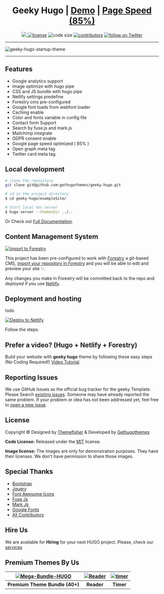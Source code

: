 
<h1 align=center>Geeky Hugo | <a target="_blank" href="https://demo.gethugothemes.com/geeky" rel="nofollow">Demo</a> | <a  target="_blank" href="https://developers.google.com/speed/pagespeed/insights/?url=https%3A%2F%2Fdemo.gethugothemes.com%2Fgeeky%2F&tab=desktop">Page Speed (85%)</a></h1>

<p align=center>
  <a href="https://github.com/gohugoio/hugo/releases/tag/v0.87" alt="Contributors">
    <img src="https://img.shields.io/static/v1?label=min-HUGO-version&message=0.87&color=f00&logo=hugo" />
  </a>

  <a href="https://github.com/gethugothemes/geeky-hugo/blob/master/LICENSE">
    <img src="https://img.shields.io/github/license/gethugothemes/geeky-hugo" alt="license"></a>

  <img src="https://img.shields.io/github/languages/code-size/gethugothemes/geeky-hugo" alt="code size">

  <a href="https://github.com/gethugothemes/geeky-hugo/graphs/contributors">
    <img src="https://img.shields.io/github/contributors/gethugothemes/geeky-hugo" alt="contributors"></a>

  <a href="https://twitter.com/intent/follow?screen_name=gethugothemes">
    <img src="https://img.shields.io/twitter/follow/gethugothemes?style=social&logo=twitter"
      alt="follow on Twitter"></a>
</p>

---

<p align="center">
 
![geeky-hugo-startup-theme](https://user-images.githubusercontent.com/17677384/140605658-0c68cf6c-d15a-4f0d-8e66-1060ce636d20.png)
</p>

---
## Features
- Google analytics  support
- Image optimize  with hugo pipe
- CSS and JS bundle with hugo pipe
- Netlify settings predefine
- Forestry cms pre-configured
- Google font loads from webfont loader
- Caching enable
- Color and fonts variable in config file
- Contact form Support
- Search by fuse.js and mark.js
- Mailchimp integrate
- GDPR consent enable
- Google page speed optimized ( 85% )
- Open graph meta tag
- Twitter card meta tag


## Local development

```bash
# clone the repository
git clone git@github.com:gethugothemes/geeky-hugo.git

# cd in the project directory
$ cd geeky-hugo/exampleSite/

# Start local dev server
$ hugo server --themesDir ../..
```
Or Check out [Full Documentation](https://docs.gethugothemes.com/geeky/?ref=github).

## Content Management System

[![import to
Forestry](https://assets.forestry.io/import-to-forestryK.svg)](https://app.forestry.io/quick-start?repo=gethugothemes/geeky-hugo&engine=hugo&version=0.87.0)

This project has been pre-configured to work with [Forestry](https://forestry.io) a git-based CMS, [import your
repository in Forestry](https://app.forestry.io/quick-start?repo=gethugothemes/geeky-hugo&engine=hugo&version=0.87.0) and
you will be able to edit and preview your site ✨.

Any changes you make in Forestry will be committed back to the repo and deployed if you use [Netlify](#netlify).
## Deployment and hosting

todo

[![Deploy to
Netlify](https://www.netlify.com/img/deploy/button.svg)](https://app.netlify.com/start/deploy?repository=https://github.com/gethugothemes/geeky-hugo)

Follow the steps.

## Prefer a video? (Hugo + Netlify + Forestry)
Build your website with **geeky hugo** theme by following these easy steps (No Coding Required!)
[Video Tutorial](https://youtu.be/ResipmZmpDU).

<!-- reporting issue -->
## Reporting Issues
We use GitHub Issues as the official bug tracker for the geeky Template. Please Search [existing
issues](https://github.com/gethugothemes/geeky-hugo/issues). Someone may have already reported the same problem.
If your problem or idea has not been addressed yet, feel free to [open a new
issue](https://github.com/gethugothemes/geeky-hugo/issues).

<!-- ## geeky hugo theme Powered Websites

View all the websites powered by geeky hugo theme [here](https://github.com/gethugothemes/geeky-hugo/wiki/All-Geeky-Hugo-Powered-Websites). Want to submit your own website powered by geeky hugo theme? You can submit it [here](https://github.com/gethugothemes/geeky-hugo/discussions/2). -->

<!-- licence -->
## License
Copyright &copy; Designed by [Themefisher](https://themefisher.com) & Developed by
[Gethugothemes](https://gethugothemes.com)

**Code License:** Released under the [MIT](https://github.com/gethugothemes/geeky-hugo/blob/master/LICENSE) license.

**Image license:** The images are only for demonstration purposes. They have their licenses. We don't have permission to
share those images.

<!-- resources -->
## Special Thanks
- [Bootstrap](https://getbootstrap.com)
- [Jquery](https://jquery.com)
- [Font Awesome Icons](https://fontawesome.com)
- [Fuse Js](https://fusejs.io)
- [Mark Js](https://markjs.io)
- [Google Fonts](https://fonts.google.com/)
- [All Contributors](https://github.com/gethugothemes/geeky-hugo/graphs/contributors)


## Hire Us
We are available for **Hiring** for your next HUGO project. Please, check our
[services](https://gethugothemes.com/services/?ref=github)

<!-- premium themes -->
## Premium Themes By Us
| [![Mega-Bundle-HUGO](https://demo.gethugothemes.com/thumbnails/bundle.webp)](https://gethugothemes.com/bundle) | [![Reader](https://demo.gethugothemes.com/thumbnails/reader.webp)](https://gethugothemes.com/products/reader/) | [![timer](https://demo.gethugothemes.com/thumbnails/timer.webp)](https://gethugothemes.com/products/timer/) |
|:---:|:---:|:---:|
| **Premium Theme Bundle (40+)** | **Reader** | **Timer** |
